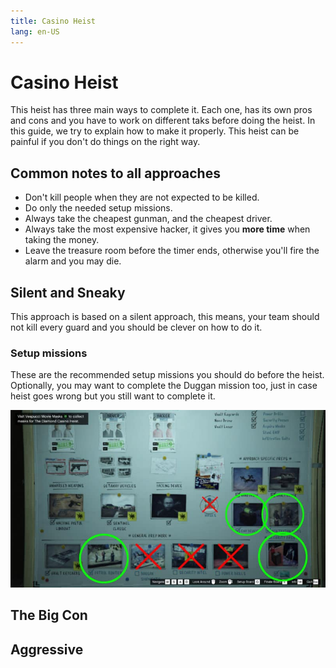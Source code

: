 ```yaml
---
title: Casino Heist
lang: en-US
---
```


# Casino Heist

This heist has three main ways to complete it. Each one, has its own pros and cons and you have to work on different taks before doing the
heist. In this guide, we try to explain how to make it properly. This heist can be painful if you don't do things on the right way.

## Common notes to all approaches

- Don't kill people when they are not expected to be killed.
- Do only the needed setup missions.
- Always take the cheapest gunman, and the cheapest driver.
- Always take the most expensive hacker, it gives you **more time** when taking the money.
- Leave the treasure room before the timer ends, otherwise you'll fire the alarm and you may die.

## Silent and Sneaky

This approach is based on a silent approach, this means, your team should not kill every guard and you should be clever on how to do it.

### Setup missions

These are the recommended setup missions you should do before the heist. Optionally, you may want to complete the Duggan mission too, just in case heist goes wrong but you still want to complete it.

![silent-and-sneaky](/images/silent-and-sneaky.jpg)

## The Big Con

## Aggressive